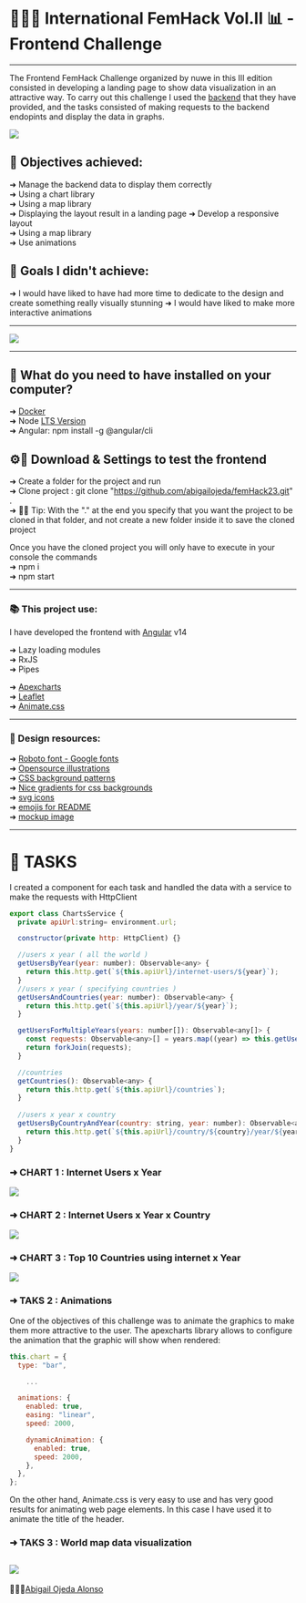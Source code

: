 # 👩🏻‍💻 International FemHack Vol.II 📊 - Frontend Challenge  
---
The Frontend FemHack Challenge organized by nuwe in this III edition consisted in developing a landing page to show data visualization in an attractive way. 
To carry out this challenge I used the [backend](https://github.com/nuwe-reports/femhack-II-frontend-challenge) that they have provided, and the tasks consisted of making requests to the backend endopints and display the data in graphs.

![](screenshots/header.png)  
  
## 🤩 Objectives achieved:

➜ Manage the backend data to display them correctly  
➜ Using a chart library  
➜ Using a map library  
➜ Displaying the layout result in a landing page
➜ Develop a responsive layout  
➜ Using a map library  
➜ Use animations  
  
## 🥺 Goals I didn't achieve:

➜ I would have liked to have had more time to dedicate to the design and create something really visually stunning
➜ I would have liked to make more interactive animations 

---

![](screenshots/responsive.png)

---

## 📂 What do you need to have installed on your computer?

➜ [Docker](https://www.docker.com/)  
➜ Node [LTS Version](https://nodejs.org/en/)  
➜ Angular: npm install -g @angular/cli  
  
## ⚙️💾 Download & Settings to test the frontend   

➜ Create a folder for the project and run  
➜ Clone project :  git clone "https://github.com/abigailojeda/femHack23.git" .  
➜ 💁🏻 Tip: With the "." at the end you specify that you want the project to be cloned in that folder, and not create a new folder inside it to save the cloned project   

Once you have the cloned project you will only have to execute in your console the commands  
➜ npm i  
➜ npm start

---

### 📚 This project use:

I have developed the frontend with [Angular](https://angular.io/) v14

➜ Lazy loading modules  
➜ RxJS  
➜ Pipes

➜ [Apexcharts](https://apexcharts.com/)  
➜ [Leaflet](https://leafletjs.com/)  
➜ [Animate.css](https://animate.style/)  

---
### 🎨 Design resources:

➜ [Roboto font - Google fonts](https://fonts.google.com/specimen/Roboto?query=roboto)  
➜ [Opensource illustrations](https://undraw.co/search)  
➜ [CSS background patterns](https://www.magicpattern.design/tools/css-backgrounds)  
➜ [Nice gradients for css backgrounds](https://webgradients.com/)  
➜ [svg icons](https://heroicons.com/)  
➜ [emojis for README](https://emojidb.org/unicorn-emojis)  
➜ [mockup image](https://www.pexels.com/es-es/foto/mano-telefono-inteligente-maqueta-telefono-movil-6612388/)  

---

# 📝 TASKS  


I created a component for each task and handled the data with a service to make the requests with HttpClient  

```javascript
export class ChartsService {
  private apiUrl:string= environment.url;

  constructor(private http: HttpClient) {}

  //users x year ( all the world )
  getUsersByYear(year: number): Observable<any> {
    return this.http.get(`${this.apiUrl}/internet-users/${year}`);
  }
  //users x year ( specifying countries )
  getUsersAndCountries(year: number): Observable<any> {
    return this.http.get(`${this.apiUrl}/year/${year}`);
  }

  getUsersForMultipleYears(years: number[]): Observable<any[]> {
    const requests: Observable<any>[] = years.map((year) => this.getUsersByYear(year));
    return forkJoin(requests);
  }

  //countries
  getCountries(): Observable<any> {
    return this.http.get(`${this.apiUrl}/countries`);
  }
  
  //users x year x country
  getUsersByCountryAndYear(country: string, year: number): Observable<any> {
    return this.http.get(`${this.apiUrl}/country/${country}/year/${year}`);
  }
}
```

### ➜ CHART 1 : Internet Users x Year

![](screenshots/firstTask.png)

### ➜ CHART 2 : Internet Users x Year x Country

![](screenshots/secondTask.png)

### ➜ CHART 3 : Top 10 Countries using internet x Year

![](screenshots/thirdTask.png)

### ➜ TAKS 2 : Animations

One of the objectives of this challenge was to animate the graphics to make them more attractive to the user. The apexcharts library allows to configure the animation that the graphic will show when rendered:

```javascript
this.chart = {
  type: "bar",

    ...

  animations: {
    enabled: true,
    easing: "linear",
    speed: 2000,

    dynamicAnimation: {
      enabled: true,
      speed: 2000,
    },
  },
};
```  
  
On the other hand, Animate.css is very easy to use and has very good results for animating web page elements. In this case I have used it to animate the title of the header.  

### ➜ TAKS 3 : World map data visualization  

![](screenshots/mapTask.png)
---

🙋🏻‍♀️[Abigail Ojeda Alonso](https://es.linkedin.com/in/abigail-ojeda)
